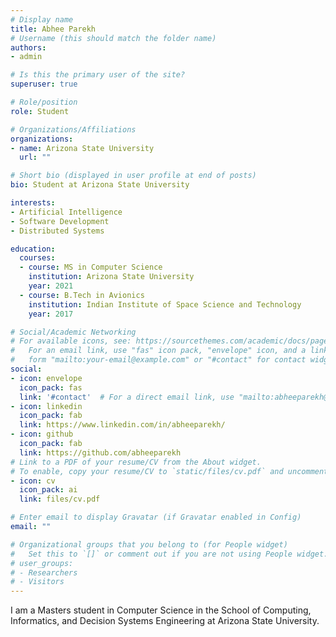 ```yaml
---
# Display name
title: Abhee Parekh
# Username (this should match the folder name)
authors:
- admin

# Is this the primary user of the site?
superuser: true

# Role/position
role: Student

# Organizations/Affiliations
organizations:
- name: Arizona State University
  url: ""

# Short bio (displayed in user profile at end of posts)
bio: Student at Arizona State University

interests:
- Artificial Intelligence
- Software Development
- Distributed Systems

education:
  courses:
  - course: MS in Computer Science
    institution: Arizona State University
    year: 2021
  - course: B.Tech in Avionics
    institution: Indian Institute of Space Science and Technology
    year: 2017

# Social/Academic Networking
# For available icons, see: https://sourcethemes.com/academic/docs/page-builder/#icons
#   For an email link, use "fas" icon pack, "envelope" icon, and a link in the
#   form "mailto:your-email@example.com" or "#contact" for contact widget.
social:
- icon: envelope
  icon_pack: fas
  link: '#contact'  # For a direct email link, use "mailto:abheeparekh@gmail.com".
- icon: linkedin
  icon_pack: fab
  link: https://www.linkedin.com/in/abheeparekh/
- icon: github
  icon_pack: fab
  link: https://github.com/abheeparekh
# Link to a PDF of your resume/CV from the About widget.
# To enable, copy your resume/CV to `static/files/cv.pdf` and uncomment the lines below.
- icon: cv
  icon_pack: ai
  link: files/cv.pdf

# Enter email to display Gravatar (if Gravatar enabled in Config)
email: ""

# Organizational groups that you belong to (for People widget)
#   Set this to `[]` or comment out if you are not using People widget.
# user_groups:
# - Researchers
# - Visitors
---
```

I am a Masters student in Computer Science in the School of Computing, Informatics, and Decision Systems Engineering at Arizona State University. 
